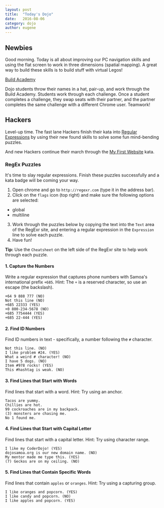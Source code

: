 ```yaml
---
layout: post
title:  "Today's Dojo"
date:   2016-08-06
category: dojo
author: eugene
---
```


## Newbies

Good morning. Today is all about improving our PC navigation skills and using the flat screen to work in three dimensions (spatial mapping). A great way to build these skills is to build stuff with virtual Legos!

[Build Academy][1]

Dojo students throw their names in a hat, pair-up, and work through the Build Academy. Students work through each challenge. Once a student completes a challenge, they swap seats with their partner, and the partner completes the same challenge with a different Chrome user. Teamwork!

## Hackers

Level-up time. The fast lane Hackers finish their kata into [Regular Expressions][2] by using their new found skills to solve some fun mind-bending puzzles.

And new Hackers continue their march through the [My First Website][3] kata.

### RegEx Puzzles

It's time to slay regular expressions. Finish these puzzles successfully and a kata badge will be coming your way.

1. Open chrome and go to `http://regexr.com` (type it in the address bar).
2. Click on the `flags` icon (top right) and make sure the following options are selected:
  - global
  - multiline
3. Work through the puzzles below by copying the text into the `Text` area of the RegExr site, and entering a regular expression in the `Expression` line to solve each puzzle.
4. Have fun!

**Tip:** Use the `Cheatsheet` on the left side of the RegExr site to help work through each puzzle.

#### 1. Capture the Numbers

Write a regular expression that captures phone numbers with Samoa's international prefix `+685`. Hint: The `+` is a reserved character, so use an escape (the backslash). 

```text
+64 9 888 777 (NO)
Not this line (NO)
+685 22333 (YES)
+0 800-234-5678 (NO)
+685 7754444 (YES)
+685 22-444 (YES)
```

#### 2. Find ID Numbers

Find ID numbers in text - specifically, a number following the `#` character.

```text
Not this line. (NO)
I like problem #24. (YES)
What a weird # character! (NO)
I have 5 dogs. (NO)
Item #978 rocks! (YES)
This #hashtag is weak. (NO)
```

#### 3. Find Lines that Start with Words

Find lines that start with a word. Hint: Try using an anchor.

```text
Tacos are yummy.
Chillies are hot.
99 cockroaches are in my backpack.
(3) monsters are chasing me.
No 1 found me.
```

#### 4. Find Lines that Start with Capital Letter

Find lines that start with a capital letter. Hint: Try using character range.

```text
I like my CoderDojo! (YES)
dojosamoa.org is our new domain name. (NO)
My mentor made me type this. (YES)
(7) Geckos are on my ceiling. (NO)
```

#### 5. Find Lines that Contain Specific Words

Find lines that contain `apples` or `oranges`. Hint: Try using a capturing group.

```text
I like oranges and popcorn. (YES)
I like candy and popcorn. (NO)
I like apples and popcorn. (YES)
```

[1]: https://www.buildwithchrome.com/buildacademy
[2]: https://en.wikipedia.org/wiki/Regular_expression
[3]: http://kata.coderdojo.com/wiki/My_First_Website
